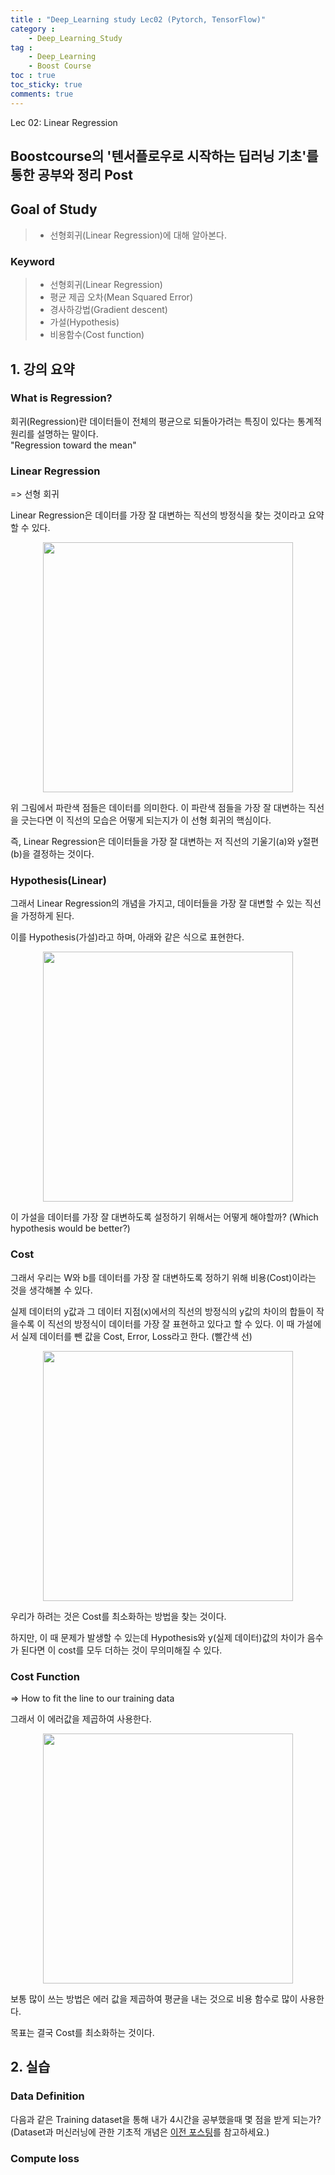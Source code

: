 ```yaml
---
title : "Deep_Learning study Lec02 (Pytorch, TensorFlow)"
category :
    - Deep_Learning_Study
tag :
    - Deep_Learning
    - Boost Course
toc : true
toc_sticky: true
comments: true
---
```


Lec 02: Linear Regression

## Boostcourse의 '텐서플로우로 시작하는 딥러닝 기초'를 통한 공부와 정리 Post

## Goal of Study
> - 선형회귀(Linear Regression)에 대해 알아본다.  

### Keyword
> - 선형회귀(Linear Regression)
> - 평균 제곱 오차(Mean Squared Error)
> - 경사하강법(Gradient descent)
> - 가설(Hypothesis)
> - 비용함수(Cost function)
  
## 1. 강의 요약  
### What is Regression?
회귀(Regression)란 데이터들이 전체의 평균으로 되돌아가려는 특징이 있다는 통계적 원리를 설명하는 말이다.  
"Regression toward the mean"  

### Linear Regression
=> 선형 회귀

Linear Regression은 데이터를 가장 잘 대변하는 직선의 방정식을 찾는 것이라고 요약할 수 있다.
<p align="center"><img src="https://user-images.githubusercontent.com/72693388/125318700-0e911500-e375-11eb-9d9b-3ef826bd2da3.png" width = "400" ></p>

위 그림에서 파란색 점들은 데이터를 의미한다.
이 파란색 점들을 가장 잘 대변하는 직선을 긋는다면 이 직선의 모습은 어떻게 되는지가 이 선형 회귀의 핵심이다.

즉, Linear Regression은 데이터들을 가장 잘 대변하는 저 직선의 기울기(a)와 y절편(b)을 결정하는 것이다.

### Hypothesis(Linear)
그래서 Linear Regression의 개념을 가지고, 데이터들을 가장 잘 대변할 수 있는 직선을 가정하게 된다.

이를 Hypothesis(가설)라고 하며, 아래와 같은 식으로 표현한다.
<p align="center"><img src="https://user-images.githubusercontent.com/72693388/125319815-11403a00-e376-11eb-8652-e426ba02a31b.png" width = "400" ></p>

이 가설을 데이터를 가장 잘 대변하도록 설정하기 위해서는 어떻게 해야할까? (Which hypothesis would be better?)

### Cost
그래서 우리는 W와 b를 데이터를 가장 잘 대변하도록 정하기 위해 비용(Cost)이라는 것을 생각해볼 수 있다.

실제 데이터의 y값과 그 데이터 지점(x)에서의 직선의 방정식의 y값의 차이의 합들이 작을수록 이 직선의 방정식이 데이터를 가장 잘 표현하고 있다고 할 수 있다.
이 때 가설에서 실제 데이터를 뺀 값을 Cost, Error, Loss라고 한다. (빨간색 선)
<p align="center"><img src="https://user-images.githubusercontent.com/72693388/125320637-dee30c80-e376-11eb-94f0-f09644b0a78a.png" width = "400" ></p>

우리가 하려는 것은 Cost를 최소화하는 방법을 찾는 것이다.

하지만, 이 때 문제가 발생할 수 있는데 Hypothesis와 y(실제 데이터)값의 차이가 음수가 된다면 이 cost를 모두 더하는 것이 무의미해질 수 있다.

### Cost Function
=> How to fit the line to our training data  
  
그래서 이 에러값을 제곱하여 사용한다.  
<p align="center"><img src="https://user-images.githubusercontent.com/72693388/125321621-da6b2380-e377-11eb-9372-6b6c991e69e8.png" width = "400" ></p>  

보통 많이 쓰는 방법은 에러 값을 제곱하여 평균을 내는 것으로 비용 함수로 많이 사용한다. 

목표는 결국 Cost를 최소화하는 것이다.  

## 2. 실습
### Data Definition
다음과 같은 Training dataset을 통해 내가 4시간을 공부했을때 몇 점을 받게 되는가?
(Dataset과 머신러닝에 관한 기초적 개념은 [이전 포스팅](https://lee-jaewon.github.io/deep_learning_study/Lec01(TensorFlow)/)를 참고하세요.)



### Compute loss